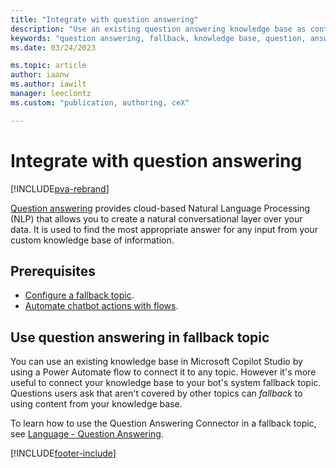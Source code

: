 ```yaml
---
title: "Integrate with question answering"
description: "Use an existing question answering knowledge base as content in your fallback topic."
keywords: "question answering, fallback, knowledge base, question, answer, faq"
ms.date: 03/24/2023

ms.topic: article
author: iaanw
ms.author: iawilt
manager: leeclontz
ms.custom: "publication, authoring, ceX"

---
```


# Integrate with question answering

[!INCLUDE[pva-rebrand](includes/pva-rebrand.md)]

[Question answering](/azure/cognitive-services/language-service/question-answering/overview) provides cloud-based Natural Language Processing (NLP) that allows you to create a natural conversational layer over your data. It is used to find the most appropriate answer for any input from your custom knowledge base of information.

## Prerequisites

- [Configure a fallback topic](authoring-system-fallback-topic.md).
- [Automate chatbot actions with flows](advanced-flow.md).

## Use question answering in fallback topic

You can use an existing knowledge base in Microsoft Copilot Studio by using a Power Automate flow to connect it to any topic. However it's more useful to connect your knowledge base to your bot's system fallback topic. Questions users ask that aren't covered by other topics can _fallback_ to using content from your knowledge base.

To learn how to use the Question Answering Connector in a fallback topic, see [Language - Question Answering](https://aka.ms/QuestionAnsweringConnectorWithPowerVirtualAgents).

[!INCLUDE[footer-include](includes/footer-banner.md)]
